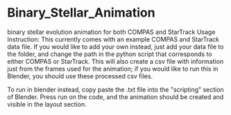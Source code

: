 # Binary_Stellar_Animation
binary stellar evolution animation for both COMPAS and StarTrack
Usage Instruction:
This currently comes with an example COMPAS and StarTrack data file. If you would like to add your own instead, just add your data file to the folder, and change the path in the python script that corresponds to either COMPAS or StarTrack. This will also create a csv file with information just from the frames used for the animation; if you would like to run this in Blender, you should use these processed csv files. 


To run in blender instead, copy paste the .txt file into the "scripting" section of Blender. Press run on the code, and the animation should be created and visible in the layout section. 
